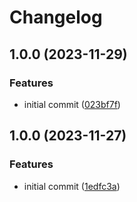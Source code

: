# Changelog

## 1.0.0 (2023-11-29)


### Features

* initial commit ([023bf7f](https://github.com/devtemplates/github/commit/023bf7fb4924cc5a97467a7af4b1dfc6721775fb))

## 1.0.0 (2023-11-27)


### Features

* initial commit ([1edfc3a](https://github.com/devtemplates/github/commit/1edfc3a9bdeae24b3e5bcaf18b4fa02fa6ebd845))
